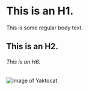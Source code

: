# This is an H1.
This is some regular body text.
## This is an H2.
###### This is an H6.

![Image of Yaktocat](https://img.mlbstatic.com/mlb-images/image/upload/t_2x1/t_w1536/mlb/kfjdw9jtdqddwnyimoph.jpg).
